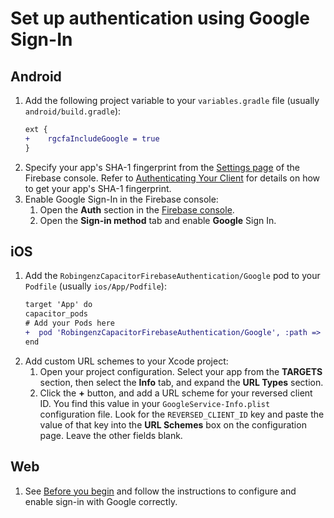 # Set up authentication using Google Sign-In

## Android

1.  Add the following project variable to your `variables.gradle` file (usually `android/build.gradle`):
    ```diff
    ext {
    +    rgcfaIncludeGoogle = true
    }
    ```
1.  Specify your app's SHA-1 fingerprint from the [Settings page](https://console.firebase.google.com/project/_/settings/general/) of the Firebase console.
    Refer to [Authenticating Your Client](https://developers.google.com/android/guides/client-auth) for details on how to get your app's SHA-1 fingerprint.
1.  Enable Google Sign-In in the Firebase console:
    1.  Open the **Auth** section in the [Firebase console](https://console.firebase.google.com/).
    1.  Open the **Sign-in method** tab and enable **Google** Sign In.

## iOS

1.  Add the `RobingenzCapacitorFirebaseAuthentication/Google` pod to your `Podfile` (usually `ios/App/Podfile`):
    ```diff
    target 'App' do
    capacitor_pods
    # Add your Pods here
    +  pod 'RobingenzCapacitorFirebaseAuthentication/Google', :path => '../../node_modules/@robingenz/capacitor-firebase-authentication'
    end
    ```
1.  Add custom URL schemes to your Xcode project:
    1.  Open your project configuration.
        Select your app from the **TARGETS** section, then select the **Info** tab, and expand the **URL Types** section.
    1.  Click the **+** button, and add a URL scheme for your reversed client ID.
        You find this value in your `GoogleService-Info.plist` configuration file.
        Look for the `REVERSED_CLIENT_ID` key and paste the value of that key into the **URL Schemes** box on the configuration page.
        Leave the other fields blank.

## Web

1. See [Before you begin](https://firebase.google.com/docs/auth/web/google-signin#before_you_begin) and follow the instructions to configure and enable sign-in with Google correctly.
